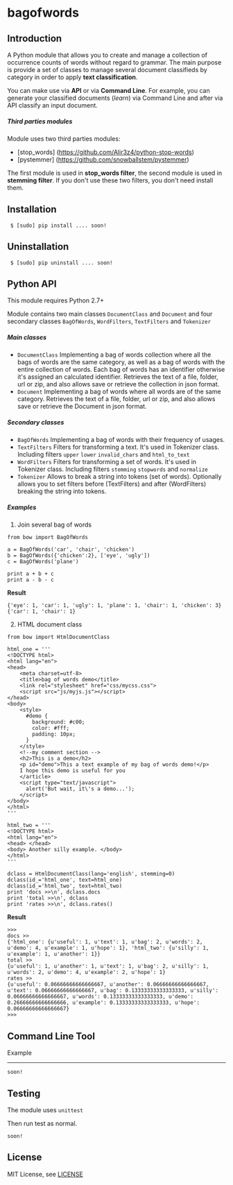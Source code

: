 # bagofwords

Introduction
------------

A Python module that allows you to create and manage a collection of occurrence counts of words without regard to grammar. The main purpose is provide a set of classes to manage several document classifieds by category in order to apply **text classification**.

You can make use via **API** or via **Command Line**. For example, you can generate your classified documents (*learn*) via Command Line and after via API classify an input document.

##### Third parties modules

Module uses two third parties modules:

* [stop_words] (https://github.com/Alir3z4/python-stop-words)
* [pystemmer] (https://github.com/snowballstem/pystemmer)

The first module is used in **stop_words filter**, the second module is used in **stemming filter**. If you don't use these two filters, you don't need install them.

Installation
------------

```
 $ [sudo] pip install .... soon!
```

Uninstallation
--------------

```
 $ [sudo] pip uninstall .... soon!
```


Python API
----------

This module requires Python 2.7+ 

Module contains two main classes `DocumentClass` and `Document` and four secondary classes `BagOfWords`, `WordFilters`, `TextFilters` and `Tokenizer`

##### Main classes

* `DocumentClass` Implementing a bag of words collection where all the bags of words are the same category, as well as a bag of words with the entire collection of words. Each bag of words has an identifier otherwise it's assigned an calculated identifier. Retrieves the text of a file, folder, url or zip, and also allows save or retrieve
    the collection in json format.
* `Document` Implementing a bag of words where all words are of the same category. Retrieves the text of a file, folder, url or zip, and also allows save or retrieve the Document in json format.

##### Secondary classes

* `BagOfWords` Implementing a bag of words with their frequency of usages.
* `TextFilters` Filters for transforming a text. It's used in Tokenizer class. Including filters `upper` `lower` `invalid_chars` and `html_to_text`
* `WordFilters` Filters for transforming a set of words. It's used in Tokenizer class. Including filters `stemming` `stopwords` and `normalize`
* `Tokenizer` Allows to break a string into tokens (set of words). Optionally allows you to set filters before (TextFilters) and after (WordFilters) breaking the string into tokens.


##### Examples

1. Join several bag of words

```
from bow import BagOfWords

a = BagOfWords('car', 'chair', 'chicken')
b = BagOfWords({'chicken':2}, ['eye', 'ugly'])
c = BagOfWords('plane')

print a + b + c
print a - b - c
```

**Result**

```
{'eye': 1, 'car': 1, 'ugly': 1, 'plane': 1, 'chair': 1, 'chicken': 3}
{'car': 1, 'chair': 1}
```

2. HTML document class

```
from bow import HtmlDocumentClass

html_one = '''
<!DOCTYPE html>
<html lang="en">
<head>
	<meta charset=utf-8>
	<title>bag of words demo</title>
	<link rel="stylesheet" href="css/mycss.css">
	<script src="js/myjs.js"></script>
</head>
<body>
	<style>
	  #demo {
		background: #c00;
		color: #fff;
		padding: 10px;
	  }
	</style>
	<!--my comment section -->
	<h2>This is a demo</h2>
	<p id="demo">This a text example of my bag of words demo!</p>
	I hope this demo is useful for you
	</article>
	<script type="text/javascript">
	  alert('But wait, it\'s a demo...');
	</script>
</body>
</html>
'''

html_two = '''
<!DOCTYPE html>
<html lang="en">
<head> </head>
<body> Another silly example. </body>
</html>
'''

dclass = HtmlDocumentClass(lang='english', stemming=0)
dclass(id_='html_one', text=html_one)
dclass(id_='html_two', text=html_two)
print 'docs >>\n', dclass.docs
print 'total >>\n', dclass
print 'rates >>\n', dclass.rates()
```

**Result**

```
>>> 
docs >>
{'html_one': {u'useful': 1, u'text': 1, u'bag': 2, u'words': 2, u'demo': 4, u'example': 1, u'hope': 1}, 'html_two': {u'silly': 1, u'example': 1, u'another': 1}}
total >>
{u'useful': 1, u'another': 1, u'text': 1, u'bag': 2, u'silly': 1, u'words': 2, u'demo': 4, u'example': 2, u'hope': 1}
rates >>
{u'useful': 0.06666666666666667, u'another': 0.06666666666666667, u'text': 0.06666666666666667, u'bag': 0.13333333333333333, u'silly': 0.06666666666666667, u'words': 0.13333333333333333, u'demo': 0.26666666666666666, u'example': 0.13333333333333333, u'hope': 0.06666666666666667}
>>>
```


Command Line Tool
-----------------


Example
*******

```
soon!
```

Testing
-------
The module uses ```unittest```

Then run test as normal.

```
soon!
```

License
-------
MIT License, see [LICENSE](https://github.com/dmiro/bagofwords/blob/master/LICENSE)

